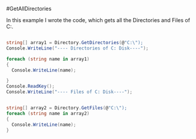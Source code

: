 #GetAllDirectories

In this example I wrote the code, which gets all the Directories and Files of C:\.
```C#

string[] array1 = Directory.GetDirectories(@"C:\");
Console.WriteLine("---- Directories of C: Disk----");

foreach (string name in array1)
{
  Console.WriteLine(name);

}
Console.ReadKey();
Console.WriteLine("---- Files of C: Disk----");


string[] array2 = Directory.GetFiles(@"C:\");
foreach (string name in array2)
{
  Console.WriteLine(name);
}
```


